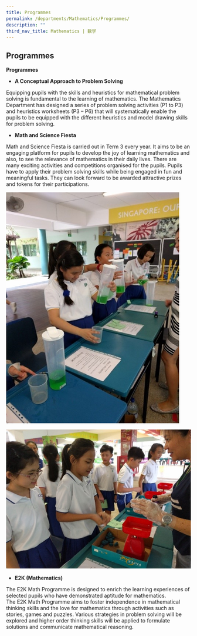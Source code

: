 ```yaml
---
title: Programmes
permalink: /departments/Mathematics/Programmes/
description: ""
third_nav_title: Mathematics | 数学
---
```

## Programmes

**Programmes**

*   **A Conceptual Approach to Problem Solving**

Equipping pupils with the skills and heuristics for mathematical problem solving is fundamental to the learning of mathematics. The Mathematics Department has designed a series of problem solving activities (P1 to P3) and heuristics worksheets (P3 – P6) that will systematically enable the pupils to be equipped with the different heuristics and model drawing skills for problem solving.

*   **Math and Science Fiesta**

Math and Science Fiesta is carried out in Term 3 every year. It aims to be an engaging platform for pupils to develop the joy of learning mathematics and also, to see the relevance of mathematics in their daily lives. There are many exciting activities and competitions organised for the pupils. Pupils have to apply their problem solving skills while being engaged in fun and meaningful tasks. They can look forward to be awarded attractive prizes and tokens for their participations.

![](/images/math-and-science-fiesta_1.jpeg)

![](/images/math-and-science-fiesta_2.jpeg)

*   **E2K (Mathematics)**

The E2K Math Programme is designed to enrich the learning experiences of selected pupils who have demonstrated aptitude for mathematics. The E2K Math Programme aims to foster independence in mathematical thinking skills and the love for mathematics through activities such as stories, games and puzzles. Various strategies in problem solving will be explored and higher order thinking skills will be applied to formulate solutions and communicate mathematical reasoning.